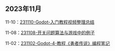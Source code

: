 ## 2023年11月

11-10：[231110-Godot-入门教程视频整理总结](../游戏制作/程序技术/231110-Godot-入门教程视频整理总结.md)

11-08：[231108-开关问题算法与游戏中的例子](../技术杂项/算法研究/231108-开关问题算法与游戏中的例子.md)

11-02：[231102-Godot-4-教程《勇者传说》编程笔记](../游戏制作/程序技术/231102-Godot-4-教程《勇者传说》编程笔记.md)

